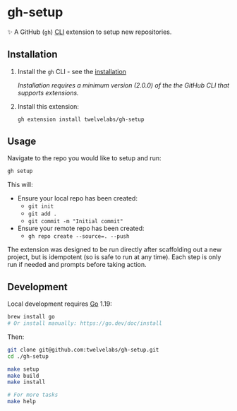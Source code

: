 # gh-setup

:sparkles: A GitHub (`gh`) [CLI](https://cli.github.com) extension to setup new repositories.

## Installation

1. Install the `gh` CLI - see the [installation](https://github.com/cli/cli#installation)

   _Installation requires a minimum version (2.0.0) of the the GitHub CLI that supports extensions._

2. Install this extension:

   ```sh
   gh extension install twelvelabs/gh-setup
   ```

## Usage

Navigate to the repo you would like to setup and run:

```sh
gh setup
```

This will:

- Ensure your local repo has been created:
  - `git init`
  - `git add .`
  - `git commit -m "Initial commit"`
- Ensure your remote repo has been created:
  - `gh repo create --source=. --push`

The extension was designed to be run directly after scaffolding out a new project, but is idempotent (so is safe to run at any time). Each step is only run if needed and prompts before taking action.

## Development

Local development requires [Go](https://go.dev) 1.19:

```sh
brew install go
# Or install manually: https://go.dev/doc/install
```

Then:

```sh
git clone git@github.com:twelvelabs/gh-setup.git
cd ./gh-setup

make setup
make build
make install

# For more tasks
make help
```
